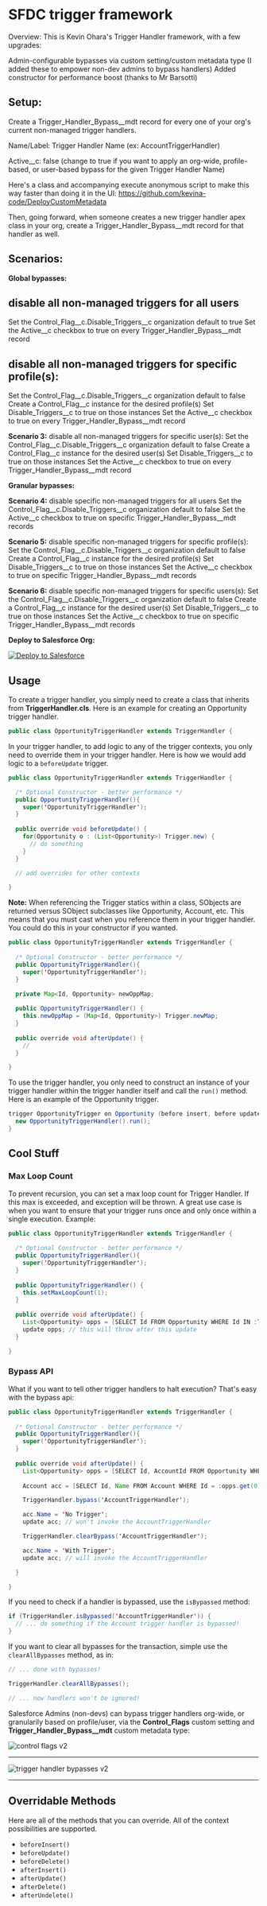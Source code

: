 # SFDC trigger framework

Overview:
This is Kevin Ohara's Trigger Handler framework, with a few upgrades:

Admin-configurable bypasses via custom setting/custom metadata type (I added these to empower non-dev admins to bypass handlers)
Added constructor for performance boost (thanks to Mr Barsotti)

## Setup: ## 
Create a Trigger_Handler_Bypass__mdt record for every one of your org's current non-managed trigger handlers.

Name/Label: Trigger Handler Name (ex: AccountTriggerHandler)

Active__c: false (change to true if you want to apply an org-wide, profile-based, or user-based bypass for the given Trigger Handler Name)

Here's a class and accompanying execute anonymous script to make this way faster than doing it in the UI: https://github.com/kevina-code/DeployCustomMetadata

Then, going forward, when someone creates a new trigger handler apex class in your org, create a  Trigger_Handler_Bypass__mdt record for that handler as well.


## Scenarios: ## 
**Global bypasses:**

##  disable all non-managed triggers for all users
Set the Control_Flag__c.Disable_Triggers__c organization default to true
Set the Active__c checkbox to true on every Trigger_Handler_Bypass__mdt record

##  disable all non-managed triggers for specific profile(s):
Set the Control_Flag__c.Disable_Triggers__c organization default to false
Create a Control_Flag__c instance for the desired profile(s)
Set Disable_Triggers__c to true on those instances
Set the Active__c checkbox to true on every Trigger_Handler_Bypass__mdt record

**Scenario 3:** disable all non-managed triggers for specific user(s):
Set the Control_Flag__c.Disable_Triggers__c organization default to false
Create a Control_Flag__c instance for the desired user(s)
Set Disable_Triggers__c to true on those instances
Set the Active__c checkbox to true on every Trigger_Handler_Bypass__mdt record

**Granular bypasses:**

**Scenario 4:** disable specific non-managed triggers for all users
Set the Control_Flag__c.Disable_Triggers__c organization default to false
Set the Active__c checkbox to true on specific Trigger_Handler_Bypass__mdt records

**Scenario 5:** disable specific non-managed triggers for specific profile(s):
Set the Control_Flag__c.Disable_Triggers__c organization default to false
Create a Control_Flag__c instance for the desired profile(s)
Set Disable_Triggers__c to true on those instances
Set the Active__c checkbox to true on specific Trigger_Handler_Bypass__mdt records

**Scenario 6:** disable specific non-managed triggers for specific users(s):
Set the Control_Flag__c.Disable_Triggers__c organization default to false
Create a Control_Flag__c instance for the desired user(s)
Set Disable_Triggers__c to true on those instances
Set the Active__c checkbox to true on specific Trigger_Handler_Bypass__mdt records

**Deploy to Salesforce Org:**

<a href="https://githubsfdeploy.herokuapp.com">
  <img src="https://raw.githubusercontent.com/afawcett/githubsfdeploy/master/src/main/webapp/resources/img/deploy.png" alt="Deploy to Salesforce" />
</a>

## Usage

To create a trigger handler, you simply need to create a class that inherits from **TriggerHandler.cls**. Here is an example for creating an Opportunity trigger handler.

```java
public class OpportunityTriggerHandler extends TriggerHandler {
```

In your trigger handler, to add logic to any of the trigger contexts, you only need to override them in your trigger handler. Here is how we would add logic to a `beforeUpdate` trigger.

```java
public class OpportunityTriggerHandler extends TriggerHandler {

  /* Optional Constructor - better performance */
  public OpportunityTriggerHandler(){
    super('OpportunityTriggerHandler');
  }
  
  public override void beforeUpdate() {
    for(Opportunity o : (List<Opportunity>) Trigger.new) {
      // do something
    }
  }

  // add overrides for other contexts

}
```

**Note:** When referencing the Trigger statics within a class, SObjects are returned versus SObject subclasses like Opportunity, Account, etc. This means that you must cast when you reference them in your trigger handler. You could do this in your constructor if you wanted. 

```java
public class OpportunityTriggerHandler extends TriggerHandler {
  
  /* Optional Constructor - better performance */
  public OpportunityTriggerHandler(){
    super('OpportunityTriggerHandler');
  }
  
  private Map<Id, Opportunity> newOppMap;

  public OpportunityTriggerHandler() {
    this.newOppMap = (Map<Id, Opportunity>) Trigger.newMap;
  }
  
  public override void afterUpdate() {
    //
  }

}
```

To use the trigger handler, you only need to construct an instance of your trigger handler within the trigger handler itself and call the `run()` method. Here is an example of the Opportunity trigger.

```java
trigger OpportunityTrigger on Opportunity (before insert, before update) {
  new OpportunityTriggerHandler().run();
}
```

## Cool Stuff

### Max Loop Count

To prevent recursion, you can set a max loop count for Trigger Handler. If this max is exceeded, and exception will be thrown. A great use case is when you want to ensure that your trigger runs once and only once within a single execution. Example:

```java
public class OpportunityTriggerHandler extends TriggerHandler {
  
  /* Optional Constructor - better performance */
  public OpportunityTriggerHandler(){
    super('OpportunityTriggerHandler');
  }
  
  public OpportunityTriggerHandler() {
    this.setMaxLoopCount(1);
  }
  
  public override void afterUpdate() {
    List<Opportunity> opps = [SELECT Id FROM Opportunity WHERE Id IN :Trigger.newMap.keySet()];
    update opps; // this will throw after this update
  }

}
```

### Bypass API

What if you want to tell other trigger handlers to halt execution? That's easy with the bypass api:

```java
public class OpportunityTriggerHandler extends TriggerHandler {
  
  /* Optional Constructor - better performance */
  public OpportunityTriggerHandler(){
    super('OpportunityTriggerHandler');
  }
  
  public override void afterUpdate() {
    List<Opportunity> opps = [SELECT Id, AccountId FROM Opportunity WHERE Id IN :Trigger.newMap.keySet()];
    
    Account acc = [SELECT Id, Name FROM Account WHERE Id = :opps.get(0).AccountId];

    TriggerHandler.bypass('AccountTriggerHandler');

    acc.Name = 'No Trigger';
    update acc; // won't invoke the AccountTriggerHandler

    TriggerHandler.clearBypass('AccountTriggerHandler');

    acc.Name = 'With Trigger';
    update acc; // will invoke the AccountTriggerHandler

  }

}
```

If you need to check if a handler is bypassed, use the `isBypassed` method:

```java
if (TriggerHandler.isBypassed('AccountTriggerHandler')) {
  // ... do something if the Account trigger handler is bypassed!
}
```

If you want to clear all bypasses for the transaction, simple use the `clearAllBypasses` method, as in:

```java
// ... done with bypasses!

TriggerHandler.clearAllBypasses();

// ... now handlers won't be ignored!
```

Salesforce Admins (non-devs) can bypass trigger handlers org-wide, or granularily based on profile/user, via the **Control_Flags** custom setting and **Trigger_Handler_Bypass__mdt** custom metadata type:

![control flags v2](https://user-images.githubusercontent.com/124932501/230442307-f2849814-c7a9-41b9-8f7d-aceef41f2a5e.png)

----------------------------

![trigger handler bypasses v2](https://user-images.githubusercontent.com/124932501/230442632-3d420b67-ca67-4238-8b90-9049b606278e.png)

----------------------------

## Overridable Methods

Here are all of the methods that you can override. All of the context possibilities are supported.

* `beforeInsert()`
* `beforeUpdate()`
* `beforeDelete()`
* `afterInsert()`
* `afterUpdate()`
* `afterDelete()`
* `afterUndelete()`
